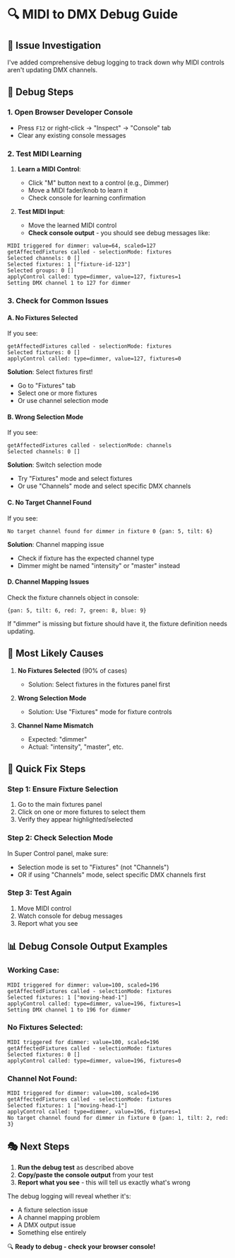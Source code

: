 # 🔍 MIDI to DMX Debug Guide

## 🚨 Issue Investigation

I've added comprehensive debug logging to track down why MIDI controls aren't updating DMX channels.

## 🧰 Debug Steps

### **1. Open Browser Developer Console**
- Press `F12` or right-click → "Inspect" → "Console" tab
- Clear any existing console messages

### **2. Test MIDI Learning**
1. **Learn a MIDI Control**:
   - Click "M" button next to a control (e.g., Dimmer)
   - Move a MIDI fader/knob to learn it
   - Check console for learning confirmation

2. **Test MIDI Input**:
   - Move the learned MIDI control
   - **Check console output** - you should see debug messages like:

```
MIDI triggered for dimmer: value=64, scaled=127
getAffectedFixtures called - selectionMode: fixtures
Selected channels: 0 []
Selected fixtures: 1 ["fixture-id-123"]
Selected groups: 0 []
applyControl called: type=dimmer, value=127, fixtures=1
Setting DMX channel 1 to 127 for dimmer
```

### **3. Check for Common Issues**

#### **A. No Fixtures Selected**
If you see:
```
getAffectedFixtures called - selectionMode: fixtures
Selected fixtures: 0 []
applyControl called: type=dimmer, value=127, fixtures=0
```
**Solution**: Select fixtures first!
- Go to "Fixtures" tab
- Select one or more fixtures
- Or use channel selection mode

#### **B. Wrong Selection Mode**
If you see:
```
getAffectedFixtures called - selectionMode: channels
Selected channels: 0 []
```
**Solution**: Switch selection mode
- Try "Fixtures" mode and select fixtures
- Or use "Channels" mode and select specific DMX channels

#### **C. No Target Channel Found**
If you see:
```
No target channel found for dimmer in fixture 0 {pan: 5, tilt: 6}
```
**Solution**: Channel mapping issue
- Check if fixture has the expected channel type
- Dimmer might be named "intensity" or "master" instead

#### **D. Channel Mapping Issues**
Check the fixture channels object in console:
```
{pan: 5, tilt: 6, red: 7, green: 8, blue: 9}
```
If "dimmer" is missing but fixture should have it, the fixture definition needs updating.

## 🎯 **Most Likely Causes**

1. **No Fixtures Selected** (90% of cases)
   - Solution: Select fixtures in the fixtures panel first

2. **Wrong Selection Mode** 
   - Solution: Use "Fixtures" mode for fixture controls

3. **Channel Name Mismatch**
   - Expected: "dimmer" 
   - Actual: "intensity", "master", etc.

## 🔧 **Quick Fix Steps**

### **Step 1: Ensure Fixture Selection**
1. Go to the main fixtures panel
2. Click on one or more fixtures to select them
3. Verify they appear highlighted/selected

### **Step 2: Check Selection Mode**
In Super Control panel, make sure:
- Selection mode is set to "Fixtures" (not "Channels")
- OR if using "Channels" mode, select specific DMX channels first

### **Step 3: Test Again**
1. Move MIDI control
2. Watch console for debug messages
3. Report what you see

## 📊 **Debug Console Output Examples**

### **Working Case:**
```
MIDI triggered for dimmer: value=100, scaled=196
getAffectedFixtures called - selectionMode: fixtures  
Selected fixtures: 1 ["moving-head-1"]
applyControl called: type=dimmer, value=196, fixtures=1
Setting DMX channel 1 to 196 for dimmer
```

### **No Fixtures Selected:**
```
MIDI triggered for dimmer: value=100, scaled=196
getAffectedFixtures called - selectionMode: fixtures
Selected fixtures: 0 []
applyControl called: type=dimmer, value=196, fixtures=0
```

### **Channel Not Found:**
```
MIDI triggered for dimmer: value=100, scaled=196  
getAffectedFixtures called - selectionMode: fixtures
Selected fixtures: 1 ["moving-head-1"]
applyControl called: type=dimmer, value=196, fixtures=1
No target channel found for dimmer in fixture 0 {pan: 1, tilt: 2, red: 3}
```

## 🎭 **Next Steps**

1. **Run the debug test** as described above
2. **Copy/paste the console output** from your test
3. **Report what you see** - this will tell us exactly what's wrong

The debug logging will reveal whether it's:
- A fixture selection issue
- A channel mapping problem  
- A DMX output issue
- Something else entirely

🔍 **Ready to debug - check your browser console!**
